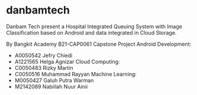 # danbamtech

Danbam Tech present a Hospital Integrated Queuing System with Image Classification based on Android and data integrated in Cloud Storage.

By Bangkit Academy B21-CAP0061 Capstone Project Android Development:

- A0050542 Jefry Chiedi
- A1221565 Helga Agnizar Cloud Computing:
- C0050483 Rizky Martin
- C0050516 Muhammad Rayyan Machine Learning:
- M0050427 Galuh Putra Warman
- M2142089 Nabiilah Nuur Ainii
